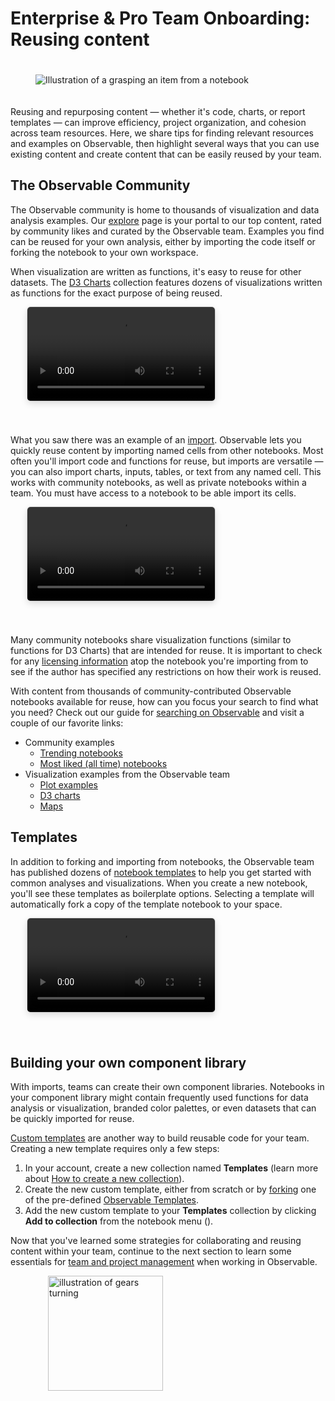 # Enterprise & Pro Team Onboarding: Reusing content

<figure>
  <img
    style="margin:20px auto;max-width: 90%"
    src="/enterprise-pro/reusing-content/code-reuse@1.png" alt="Illustration of a grasping an item from a notebook"
  />
</figure>

Reusing and repurposing content — whether it's code, charts, or report templates — can improve efficiency, project organization, and cohesion across team resources. Here, we share tips for finding relevant resources and examples on Observable, then highlight several ways that you can use existing content and create content that can be easily reused by your team.

## The Observable Community

The Observable community is home to thousands of visualization and data analysis examples. Our [explore](https://observablehq.com/explore) page is your portal to our top content, rated by community likes and curated by the Observable team. Examples you find can be reused for your own analysis, either by importing the code itself or forking the notebook to your own workspace. 

When visualization are written as functions, it's easy to reuse for other datasets. The [D3 Charts](https://observablehq.com/@d3/gallery) collection features dozens of visualizations written as functions for the exact purpose of being reused.

<video
    style="border-radius:5px;box-shadow:0 4px 12px rgba(0,0,0,0.15), 0 0 0 1px rgba(0, 0, 0, 0.1);margin-left:27px;margin-bottom:40px;max-width: 80%"
    src="/enterprise-pro/reusing-content/reuseViz.mov" alt="Screen capture of a user working in Observable, importing a chart function from the D3 collection then replacing the example data with their own to create their own chart."
    autoplay loop controls = "false">
</video>

What you saw there was an example of an [import](https://observablehq.com/@observablehq/import?collection=@observablehq/notebook-fundamentals). Observable lets you quickly reuse content by importing named cells from other notebooks. Most often you'll import code and functions for reuse, but imports are versatile — you can also import charts, inputs, tables, or text from any named cell.  This works with community notebooks, as well as private notebooks within a team. You must have access to a notebook to be able import its cells.

<video
    style="border-radius:5px;box-shadow:0 4px 12px rgba(0,0,0,0.15), 0 0 0 1px rgba(0, 0, 0, 0.1);margin-left:27px;margin-bottom:40px;max-width: 80%"
    src="/enterprise-pro/reusing-content/import.mov" alt="Screen capture of an Observable user writing a function, choosing Copy Import from the cell menu, then importing and using the function in another notebook."
    autoplay loop controls = "false">
</video>

Many community notebooks share visualization functions (similar to functions for D3 Charts) that are intended for reuse. It is important to check for any [licensing information](https://observablehq.com/@observablehq/licenses) atop the notebook you're importing from to see if the author has specified any restrictions on how their work is reused. 

With content from thousands of community-contributed Observable notebooks available for reuse, how can you focus your search to find what you need? Check out our guide for [searching on Observable](https://observablehq.com/@observablehq/searching-on-observable) and visit a couple of our favorite links:
- Community examples
  - [Trending notebooks](https://observablehq.com/trending)
  - [Most liked (all time) notebooks](https://observablehq.com/top)
- Visualization examples from the Observable team
  - [Plot examples](https://observablehq.com/collection/@observablehq/plot-examples)
  - [D3 charts](https://observablehq.com/collection/@d3/charts)
  - [Maps](https://observablehq.com/collection/@observablehq/maps)

## Templates

In addition to forking and importing from notebooks, the Observable team has published dozens of [notebook templates](https://observablehq.com/templates) to help you get started with common analyses and visualizations. When you create a new notebook, you'll see these templates as boilerplate options. Selecting a template will automatically fork a copy of the template notebook to your space.

<video
    style="border-radius:5px;box-shadow:0 4px 12px rgba(0,0,0,0.15), 0 0 0 1px rgba(0, 0, 0, 0.1);margin-left:27px;margin-bottom:40px;max-width: 80%"
    src="/enterprise-pro/reusing-content/templates.mov" alt="Screen capture of an Observable user choosing an existing template when creating a new notebook."
    autoplay loop controls = "false">
</video>

## Building your own component library

With imports, teams can create their own component libraries. Notebooks in your component library might contain frequently used functions for data analysis or visualization, branded color palettes, or even datasets that can be quickly imported for reuse.  

[Custom templates](https://observablehq.com/@observablehq/custom-templates) are another way to build reusable code for your team. Creating a new template requires only a few steps:

1. In your account, create a new collection named **Templates** (learn more about [How to create a new collection](https://observablehq.com/@observablehq/collections?collection=@observablehq/editing-publishing-collaborating)).
2. Create the new custom template, either from scratch or by [forking](https://observablehq.com/@observablehq/fork-share-merge) one of the pre-defined [Observable Templates](https://observablehq.com/templates).
3. Add the new custom template to your **Templates** collection by clicking **Add to collection** from the notebook menu (<Icon name="threeHorizDots" />). 

Now that you've learned some strategies for collaborating and reusing content within your team, continue to the next section to learn some essentials for [team and project management](/enterprise-pro/team-project-management/team-project-management) when working in Observable.

<figure>
  <img
    style="margin-left:20px;width:184px"
    src="/enterprise-pro/reusing-content/small-project-management.png"
    alt="illustration of gears turning"
  />
</figure>

